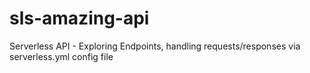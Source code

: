 # sls-amazing-api
Serverless API - Exploring Endpoints, handling requests/responses via serverless.yml config file
